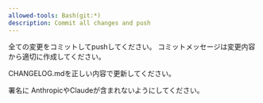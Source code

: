 ```yaml
---
allowed-tools: Bash(git:*)
description: Commit all changes and push
---
```


全ての変更をコミットしてpushしてください。
コミットメッセージは変更内容から適切に作成してください。

CHANGELOG.mdを正しい内容で更新してください。

署名に AnthropicやClaudeが含まれないようにしてください。

